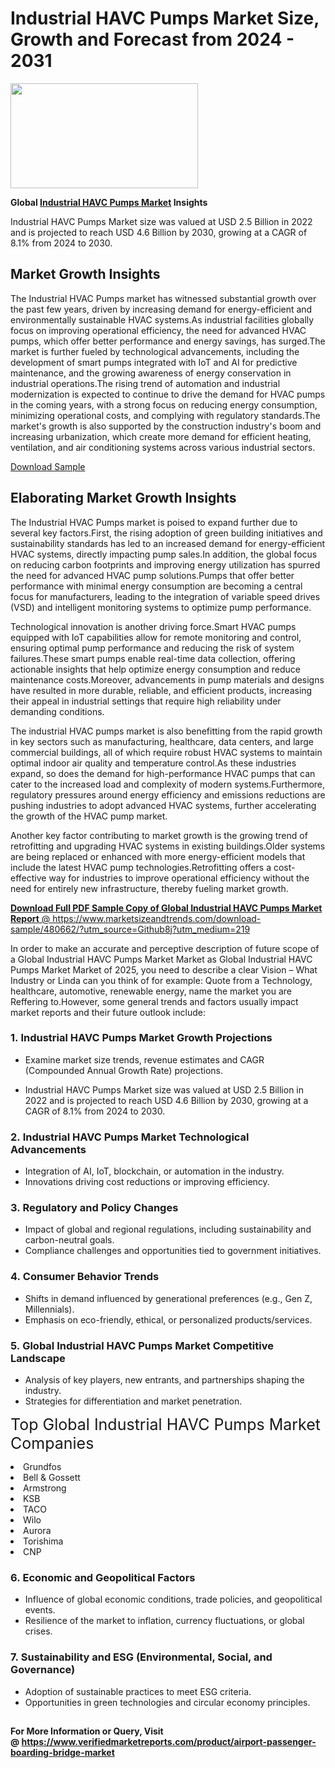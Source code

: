 <H1>Industrial HAVC Pumps Market Size, Growth and Forecast from 2024 - 2031</H1><img class="aligncenter size-medium wp-image-584254" src="https://thirdeyenews.in/wp-content/uploads/2024/09/Global-Market-Research-300x168.jpeg" alt="" width="300" height="168" /><p><strong>Global&nbsp;<a href="https://www.marketsizeandtrends.com/download-sample/480662/?utm_source=Github8j?utm_medium=219">Industrial HAVC Pumps Market</a> Insights</strong></p><p>Industrial HAVC Pumps Market size was valued at USD 2.5 Billion in 2022 and is projected to reach USD 4.6 Billion by 2030, growing at a CAGR of 8.1% from 2024 to 2030.</p><p><h2>Market Growth Insights</h2> <p>The Industrial HVAC Pumps market has witnessed substantial growth over the past few years, driven by increasing demand for energy-efficient and environmentally sustainable HVAC systems.As industrial facilities globally focus on improving operational efficiency, the need for advanced HVAC pumps, which offer better performance and energy savings, has surged.The market is further fueled by technological advancements, including the development of smart pumps integrated with IoT and AI for predictive maintenance, and the growing awareness of energy conservation in industrial operations.The rising trend of automation and industrial modernization is expected to continue to drive the demand for HVAC pumps in the coming years, with a strong focus on reducing energy consumption, minimizing operational costs, and complying with regulatory standards.The market's growth is also supported by the construction industry's boom and increasing urbanization, which create more demand for efficient heating, ventilation, and air conditioning systems across various industrial sectors.</p> <p><a href="#">Download Sample</a></p> <h2>Elaborating Market Growth Insights</h2> <p>The Industrial HVAC Pumps market is poised to expand further due to several key factors.First, the rising adoption of green building initiatives and sustainability standards has led to an increased demand for energy-efficient HVAC systems, directly impacting pump sales.In addition, the global focus on reducing carbon footprints and improving energy utilization has spurred the need for advanced HVAC pump solutions.Pumps that offer better performance with minimal energy consumption are becoming a central focus for manufacturers, leading to the integration of variable speed drives (VSD) and intelligent monitoring systems to optimize pump performance.</p> <p>Technological innovation is another driving force.Smart HVAC pumps equipped with IoT capabilities allow for remote monitoring and control, ensuring optimal pump performance and reducing the risk of system failures.These smart pumps enable real-time data collection, offering actionable insights that help optimize energy consumption and reduce maintenance costs.Moreover, advancements in pump materials and designs have resulted in more durable, reliable, and efficient products, increasing their appeal in industrial settings that require high reliability under demanding conditions.</p> <p>The industrial HVAC pumps market is also benefitting from the rapid growth in key sectors such as manufacturing, healthcare, data centers, and large commercial buildings, all of which require robust HVAC systems to maintain optimal indoor air quality and temperature control.As these industries expand, so does the demand for high-performance HVAC pumps that can cater to the increased load and complexity of modern systems.Furthermore, regulatory pressures around energy efficiency and emissions reductions are pushing industries to adopt advanced HVAC systems, further accelerating the growth of the HVAC pump market.</p> <p>Another key factor contributing to market growth is the growing trend of retrofitting and upgrading HVAC systems in existing buildings.Older systems are being replaced or enhanced with more energy-efficient models that include the latest HVAC pump technologies.Retrofitting offers a cost-effective way for industries to improve operational efficiency without the need for entirely new infrastructure, thereby fueling market growth.</p> <p><a href="#"></p><p><span class=""><strong>Download Full PDF Sample Copy of Global Industrial HAVC Pumps Market Report</strong> @ <a href="https://www.marketsizeandtrends.com/download-sample/480662/?utm_source=Github8j?utm_medium=219" target="_blank">https://www.marketsizeandtrends.com/download-sample/480662/?utm_source=Github8j?utm_medium=219</a></span></p><p>In order to make an accurate and perceptive description of future scope of a Global&nbsp;Industrial HAVC Pumps Market Market as Global&nbsp;Industrial HAVC Pumps Market Market of 2025, you need to describe a clear Vision &ndash; What Industry or Linda can you think of for example: Quote from a Technology, healthcare, automotive, renewable energy, name the market you are Reffering to.However, some general trends and factors usually impact market reports and their future outlook include:</p><h3>1.&nbsp;<strong>Industrial HAVC Pumps Market Growth Projections</strong></h3><ul><li>Examine market size trends, revenue estimates and CAGR (Compounded Annual Growth Rate) projections.</li><li><p>Industrial HAVC Pumps Market size was valued at USD 2.5 Billion in 2022 and is projected to reach USD 4.6 Billion by 2030, growing at a CAGR of 8.1% from 2024 to 2030.</p></li></ul><h3>2.&nbsp;<strong>Industrial HAVC Pumps Market Technological Advancements</strong></h3><ul><li>Integration of AI, IoT, blockchain, or automation in the industry.</li><li>Innovations driving cost reductions or improving efficiency.</li></ul><h3>3.&nbsp;<strong>Regulatory and Policy Changes</strong></h3><ul><li>Impact of global and regional regulations, including sustainability and carbon-neutral goals.</li><li>Compliance challenges and opportunities tied to government initiatives.</li></ul><h3>4.&nbsp;<strong>Consumer Behavior Trends</strong></h3><ul><li>Shifts in demand influenced by generational preferences (e.g., Gen Z, Millennials).</li><li>Emphasis on eco-friendly, ethical, or personalized products/services.</li></ul><h3>5.&nbsp;<strong>Global Industrial HAVC Pumps Market Competitive Landscape</strong></h3><ul><li>Analysis of key players, new entrants, and partnerships shaping the industry.</li><li>Strategies for differentiation and market penetration.</li></ul><p data-pm-slice="1 1 []"><span style="color: inherit; font-family: inherit; font-size: 25px;">Top Global Industrial HAVC Pumps Market Companies</span></p><div class="" data-test-id=""><p><li>Grundfos</li><li> Bell & Gossett</li><li> Armstrong</li><li> KSB</li><li> TACO</li><li> Wilo</li><li> Aurora</li><li> Torishima</li><li> CNP</li></p></div><h3>6.&nbsp;<strong>Economic and Geopolitical Factors</strong></h3><ul><li>Influence of global economic conditions, trade policies, and geopolitical events.</li><li>Resilience of the market to inflation, currency fluctuations, or global crises.</li></ul><h3>7.&nbsp;<strong>Sustainability and ESG (Environmental, Social, and Governance)</strong></h3><ul><li>Adoption of sustainable practices to meet ESG criteria.</li><li>Opportunities in green technologies and circular economy principles.</li></ul><h2><strong style="font-size: 14px;">For More Information or Query, Visit @&nbsp;</strong><a style="background-color: #ffffff; font-size: 14px;" href="https://www.marketsizeandtrends.com/report/industrial-havc-pumps-market/" target="_blank">https://www.verifiedmarketreports.com/product/airport-passenger-boarding-bridge-market</a></h2>
